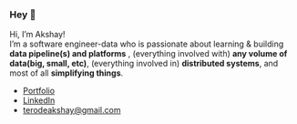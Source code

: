 ### Hey 👋

Hi, I’m Akshay!  <br>
I’m a software engineer-data who is passionate about learning & building **data pipeline(s) and platforms** , (everything involved with) **any volume of data(big, small, etc)**, (everything involved in) **distributed systems**, and most of all **simplifying things**.

- [Portfolio](https://terodea.github.io) </br>
- [LinkedIn](https://www.linkedin.com/in/takshay/)
- terodeakshay@gmail.com

<!--
🌍 Find me on the web:
- Tweets: [@akshay](https://twitter.com/TerodeAkshay)
- Portfolio: [terodea.github.io](https://terodea.github.io)
- LinkedIn: [takshay](https://www.linkedin.com/in/takshay/)
-->
<!--
Some quick info about me:
- 🔭 I’m currently working on building distributed analytical systems.
- 🌱 I’m currently learning distributed logging.
- 👯 I’m looking to collaborate on distributed dataframe.
- 🤔 I’m looking for help with DevOps (MlOps)
- 💬 Ask me about big data & distributed systems.
- 📫 How to reach me: **terodeakshay@gmail.com**
-->
<!--
- ⚡ Fun fact: Don't take above mentioned things seriously.
TODO: Add more info and profile pic on right hand side.
2. Convert it to a professional resume/ Cover letter.
-->
